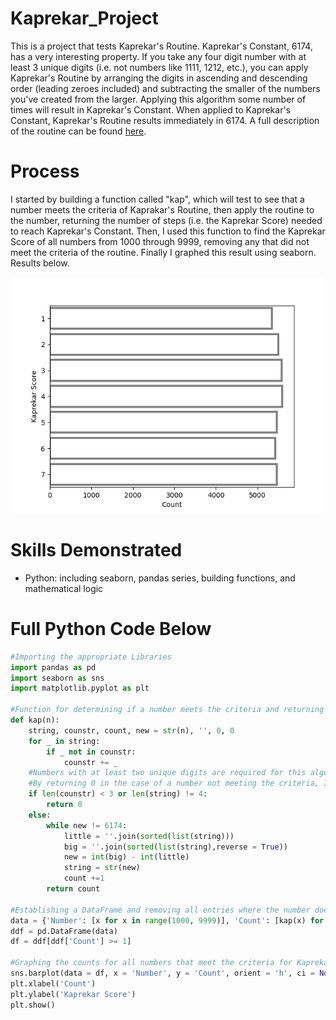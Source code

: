 # Kaprekar_Project
This is a project that tests Kaprekar's Routine. Kaprekar's Constant, 6174, has a very interesting property. If you take any four digit number with at least 3 unique digits (i.e. not numbers like 1111, 1212, etc.), you can apply Kaprekar's Routine by arranging the digits in ascending and descending order (leading zeroes included) and subtracting the smaller of the numbers you've created from the larger. Applying this algorithm some number of times will result in Kaprekar's Constant. When applied to Kaprekar's Constant, Kaprekar's Routine results immediately in 6174.
A full description of the routine can be found [here](https://brilliant.org/wiki/kaprekars-constant/#:~:text=Kaprekar%20constant%2C%20or%206174%2C%20is,arrive%20at%20the%20number%206174.).

# Process
I started by building a function called "kap", which will test to see that a number meets the criteria of Kaprakar's Routine, then apply the routine to the number, returning the number of steps (i.e. the Kaprekar Score) needed to reach Kaprekar's Constant. Then, I used this function to find the Kaprekar Score of all numbers from 1000 through 9999, removing any that did not meet the criteria of the routine. Finally I graphed this result using seaborn. Results below.

<img src="https://github.com/aadams10046/Kaprekar_Project/blob/main/Kaprekar_Score_Chart.png?raw=true" alt="Graph for Kaprekar Score 1000-9999" title="Kaprekar Results">

# Skills Demonstrated
* Python: including seaborn, pandas series, building functions, and mathematical logic

# Full Python Code Below

```python
#Importing the appropriate Libraries
import pandas as pd
import seaborn as sns
import matplotlib.pyplot as plt

#Function for determining if a number meets the criteria and returning the number of steps to reach Kaprekar's constant.
def kap(n):
    string, counstr, count, new = str(n), '', 0, 0
    for _ in string:
        if _ not in counstr:
            counstr += _
    #Numbers with at least two unique digits are required for this algorithm.
    #By returning 0 in the case of a number not meeting the criteria, I can easily filter these out later.
    if len(counstr) < 3 or len(string) != 4:
        return 0
    else:
        while new != 6174:
            little = ''.join(sorted(list(string)))
            big = ''.join(sorted(list(string),reverse = True))
            new = int(big) - int(little)
            string = str(new)
            count +=1 
        return count

#Establishing a DataFrame and removing all entries where the number doesn't meet the criteria.
data = {'Number': [x for x in range(1000, 9999)], 'Count': [kap(x) for x in range(1000,9999)]}
ddf = pd.DataFrame(data)
df = ddf[ddf['Count'] >= 1]

#Graphing the counts for all numbers that meet the criteria for Kaprekar algorithm.
sns.barplot(data = df, x = 'Number', y = 'Count', orient = 'h', ci = None, capsize = 0.4, linewidth = 3, edgecolor = '0.5', facecolor = (0,0,0,0))
plt.xlabel('Count')
plt.ylabel('Kaprekar Score')
plt.show()
```
